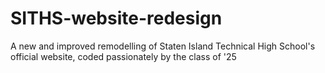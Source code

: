 # SITHS-website-redesign
A new and improved remodelling of Staten Island Technical High School's official website, coded passionately by the class of '25
